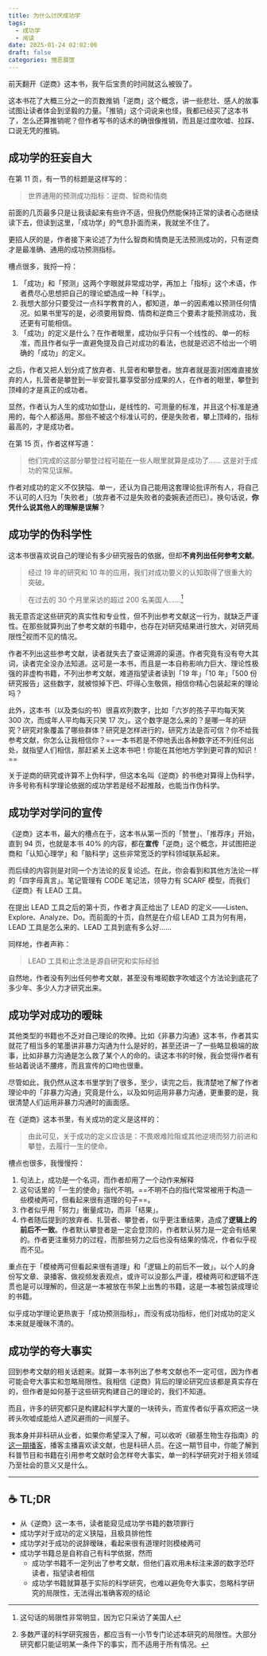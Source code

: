 ```yaml
---
title: 为什么讨厌成功学
tags:
  - 成功学
  - 阅读
date: 2025-01-24 02:02:00
draft: false
categories: 憎恶展馆
---
```


前天翻开《逆商》这本书，我午后宝贵的时间就这么被毁了。

<!--more-->

这本书花了大概三分之一的页数推销「逆商」这个概念，讲一些悲壮、感人的故事试图让读者体会到坚毅的力量。「推销」这个词说来也怪，我都已经买了这本书了，怎么还算推销呢？但作者写书的话术的确很像推销，而且是过度吹嘘、拉踩、口说无凭的推销。

## 成功学的狂妄自大

在第 11 页，有一节的标题是这样写的：

> 世界通用的预测成功指标：逆商、智商和情商

前面的几页最多只是让我读起来有些许不适，但我仍然能保持正常的读者心态继续读下去，但读到这里，「成功学」的气息扑面而来，我就坐不住了。

更招人厌的是，作者接下来论述了为什么智商和情商是无法预测成功的，只有逆商才是最准确、通用的成功预测指标。

槽点很多，我捋一捋：

1. 「成功」和「预测」这两个字眼就非常成功学，再加上「指标」这个术语，作者费尽心思想把自己的理论塑造成一种「科学」。
2. 我想大部分只要受过一点科学教育的人，都知道，单一的因素难以预测任何情况。如果书里写的是，必须要用智商、情商和逆商三个要素才能预测成功，我还更有可能相信。
3. 「成功」的定义是什么？在作者眼里，成功似乎只有一个线性的、单一的标准，而且作者似乎一直避免提及自己对成功的看法，也就是迟迟不给出一个明确的「成功」的定义。

之后，作者又把人划分成了放弃者、扎营者和攀登者。放弃者就是面对困难直接放弃的人，扎营者是攀登到一半安营扎寨享受部分成果的人，在作者的眼里，攀登到顶峰的才是真正的成功者。

显然，作者认为人生的成功如登山，是线性的、可测量的标准，并且这个标准是通用的，每个人都适用。那些不被这个标准认可的，便是失败者，攀上顶峰的，指标最高的，才是成功者。

在第 15 页，作者这样写道：

> 他们完成的这部分攀登过程可能在一些人眼里就算是成功了…… 这是对于成功的常见误解。

作者对成功的定义不仅狭隘、单一，还认为自己能用这套理论批评所有人，将自己不认可的人归为「失败者」（放弃者不过是失败者的委婉表述而已）。换句话说，**你凭什么说其他人的理解是误解**？

## 成功学的伪科学性

这本书很喜欢说自己的理论有多少研究报告的依据，但却**不肯列出任何参考文献**。

> 经过 19 年的研究和 10 年的应用，我们对成功要义的认知取得了很重大的突破。

> 在过去的 30 个月里采访的超过 200 名美国人……[^2]

我无意否定这些研究的真实性和专业性，但不列出参考文献这一行为，就缺乏严谨性。在那些就算列出了参考文献的书籍中，也存在对研究结果进行放大，对研究局限性[^1]视而不见的情况。

作者不列出这些参考文献，读者就失去了查证溯源的渠道。作者究竟有没有夸大其词，读者完全没办法知道。这可是一本书，而且是一本自称影响力巨大、理论性极强的非虚构书籍，不列出参考文献，难道指望读者读到「19 年」「10 年」「500 份研究报告」这些数字，就被惊掉下巴、吓得心生敬佩，相信你精心包装起来的理论吗？

此外，这本书（以及类似的书）很喜欢列数字，比如「六岁的孩子平均每天笑 300 次，而成年人平均每天只笑 17 次」。这个数字是怎么来的？是哪一年的研究？研究对象覆盖了哪些群体？研究是怎样进行的，研究方法是否可信？你不给我参考文献，你怎么让我相信你？==一本书若是不停地丢出各种数字还不列任何出处，就指望人们相信，那赶紧关上这本书吧！你能在其他地方学到更可靠的知识！==

关于逆商的研究或许算不上伪科学，但这本名叫《逆商》的书绝对算得上伪科学，许多号称有科学理论依据的成功学若是经不起推敲，也能当作伪科学。

## 成功学对学问的宣传

《逆商》这本书，最大的槽点在于，这本书从第一页的「赞誉」、「推荐序」开始，直到 94 页，也就是本书 40% 的内容，都在**宣传**「逆商」这个概念，并试图把逆商和「认知心理学」和「脑科学」这些非常宽泛的学科领域联系起来。

而后续的内容则是对同一个方法论的反复论述。在此，你会看到和其他方法论一样的「四字母真言」。笔记管理有 CODE 笔记法，领导力有 SCARF 模型，而我们《逆商》有 LEAD 工具。

在提出 LEAD 工具之后的第十页，作者才真正给出了 LEAD 的定义——Listen、Explore、Analyze、Do。而前面的十页，自然是在介绍 LEAD 工具为何有用，LEAD 工具是怎么来的、LEAD 工具到底有多么好……

同样地，作者声称：

> LEAD 工具和止念法是源自研究和实际经验

自然地，作者没有列出任何参考文献，甚至没有堆砌数字吹嘘这个方法论到底花了多少年、多少人力才研究出来。

## 成功学对成功的暧昧

其他类型的书籍也不乏对自己理论的吹捧。比如《非暴力沟通》这本书，作者其实就花了相当多的笔墨讲非暴力沟通为什么是好的，甚至还讲一了一些略显极端的故事，比如非暴力沟通是怎么救了某个人的命的。读这本书的时候，我会觉得作者有些站着说话不腰疼，而且宣传的口吻也很重。

尽管如此，我仍然从这本书里学到了很多，至少，读完之后，我清楚地了解了作者理论中的「非暴力沟通」究竟是什么，以及如何运用非暴力沟通，更重要的是，我很清楚人们运用非暴力沟通时的画面感。

在《逆商》这本书里，有关成功的定义是这样的：

>  由此可见，关于成功的定义应该是：不畏艰难险阻或其他逆境而努力前进和攀登，去履行一生的使命。

槽点也很多，我慢慢捋：

1. 句法上，成功是一个名词，而作者却用了一个动作来解释
2. 这句话里的「一生的使命」指代不明。==不明不白的指代常常被用于构造一些模棱两可，但看起来很有道理的句子==。
3. 作者似乎用「努力」衡量成功，而非「结果」。
4. 作者随后提到的放弃者、扎营者、攀登者，似乎更注重结果，造成了**逻辑上的前后不一致**。作者默认攀登者是一定会登顶的，作者默认努力是一定会有结果的。作者更注重努力的过程，而那些努力之后也没有结果的情况，作者似乎视而不见。

重点在于「模棱两可但看起来很有道理」和「逻辑上的前后不一致」。以个人的身份写文章、录播客、做视频发表观点，或许可以没那么严谨，模棱两可和逻辑不连贯也是可以理解的，但这是一本被放在书架上出售的书籍，这是一本被包装成理论的书籍。

似乎成功学理论更热衷于「成功预测指标」，而没有成功指标，他们对成功的定义本来就是暧昧不清的。

## 成功学的夸大事实

回到参考文献的相关话题来。就算一本书列出了参考文献也不一定可信，因为作者可能会夸大事实和忽略局限性。我相信《逆商》背后的理论研究应该都是真实存在的，但作者是如何基于这些研究构建自己的理论的，我们不知道。

而且，许多的研究都只是构建起科学大厦的一块砖头，而宣传者似乎喜欢把这一块砖头吹嘘成能给人遮风避雨的一间屋子。

我本身并非科研从业者，如果你希望深入了解，可以收听《碳基生物生存指南》的[这一期播客](https://podcasts.apple.com/cn/podcast/%E7%A2%B3%E5%9F%BA%E7%94%9F%E7%89%A9%E7%94%9F%E5%AD%98%E6%8C%87%E5%8D%97/id1707385930?i=1000681970666)，播客主播喜欢读文献，也是科研人员。在这一期节目中，你能了解到科普节目和书籍在引用参考文献时会怎样夸大事实，单一的科学研究对于相关领域乃至社会的意义又是什么。

---

## ☕️ TL;DR

- 从《逆商》这一本书，读者能窥见成功学书籍的数项罪行
- 成功学对于成功的定义狭隘，且极具排他性
- 成功学对于成功的说辞暧昧，看起来很有道理时则模棱两可
- 成功学书籍总是自称自己有科学依据，然而
  - 成功学书籍不一定列出了参考文献，但他们喜欢用未标注来源的数字恐吓读者，指望读者相信
  - 成功学书籍就算基于实际的科学研究，也难以避免夸大事实，忽略科学研究的局限性，无法得出准确客观的结论



[^1]: 多数严谨的科学研究报告，都应当有一小节专门论述本研究的局限性。大部分研究都只能证明某一条件下的事实，而不适用于所有情况。
[^2]: 这句话的局限性非常明显，因为它只采访了美国人
